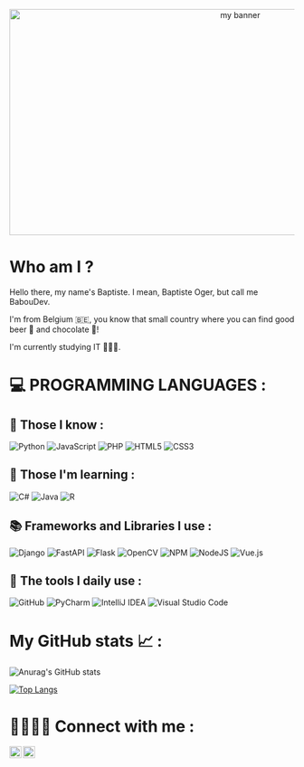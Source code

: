<p align="center">

<img width="800" height="400" src="https://user-images.githubusercontent.com/64223769/130093748-5285bf24-4400-4f4e-abd5-15418c4e3f21.png" alt="my banner">

</p>

# Who am I ?

Hello there, my name's Baptiste. I mean, Baptiste Oger, but call me BabouDev.

I'm from Belgium 🇧🇪, you know that small country where you can find good beer 🍺 and chocolate 🍫!

I'm currently studying IT 🧑🏻‍💻.

# 💻 PROGRAMMING LANGUAGES :

## 🧠 Those I know :

![Python](https://img.shields.io/badge/python-3670A0?style=for-the-badge&logo=python&logoColor=ffdd54)
![JavaScript](https://img.shields.io/badge/javascript-%23323330.svg?style=for-the-badge&logo=javascript&logoColor=%23F7DF1E)
![PHP](https://img.shields.io/badge/php-%23777BB4.svg?style=for-the-badge&logo=php&logoColor=white)
![HTML5](https://img.shields.io/badge/html5-%23E34F26.svg?style=for-the-badge&logo=html5&logoColor=white)
![CSS3](https://img.shields.io/badge/css3-%231572B6.svg?style=for-the-badge&logo=css3&logoColor=white)

## 📖 Those I'm learning :

![C#](https://img.shields.io/badge/c%23-%23239120.svg?style=for-the-badge&logo=c-sharp&logoColor=white)
![Java](https://img.shields.io/badge/java-%23ED8B00.svg?style=for-the-badge&logo=java&logoColor=white)
![R](https://img.shields.io/badge/r-%23276DC3.svg?style=for-the-badge&logo=r&logoColor=white)

## 📚 Frameworks and Libraries I use :

![Django](https://img.shields.io/badge/django-%23092E20.svg?style=for-the-badge&logo=django&logoColor=white)
![FastAPI](https://img.shields.io/badge/FastAPI-005571?style=for-the-badge&logo=fastapi)
![Flask](https://img.shields.io/badge/flask-%23000.svg?style=for-the-badge&logo=flask&logoColor=white)
![OpenCV](https://img.shields.io/badge/opencv-%23white.svg?style=for-the-badge&logo=opencv&logoColor=white)
![NPM](https://img.shields.io/badge/NPM-%23000000.svg?style=for-the-badge&logo=npm&logoColor=white)
![NodeJS](https://img.shields.io/badge/node.js-6DA55F?style=for-the-badge&logo=node.js&logoColor=white)
![Vue.js](https://img.shields.io/badge/vuejs-%2335495e.svg?style=for-the-badge&logo=vuedotjs&logoColor=%234FC08D)

## 🔨 The tools I daily use :

![GitHub](https://img.shields.io/badge/github-%23121011.svg?style=for-the-badge&logo=github&logoColor=white)
![PyCharm](https://img.shields.io/badge/pycharm-143?style=for-the-badge&logo=pycharm&logoColor=black&color=black&labelColor=green)
![IntelliJ IDEA](https://img.shields.io/badge/IntelliJIDEA-000000.svg?style=for-the-badge&logo=intellij-idea&logoColor=white)
![Visual Studio Code](https://img.shields.io/badge/VisualStudioCode-0078d7.svg?style=for-the-badge&logo=visual-studio-code&logoColor=white)

# My GitHub stats 📈 :
![Anurag's GitHub stats](https://github-readme-stats.vercel.app/api?username=Babou-Dev&show_icons=true&theme=tokyonight)

[![Top Langs](https://github-readme-stats.vercel.app/api/top-langs/?username=Babou-Dev&layout=compact)](https://github.com/yushi1007)

# 🤜🏻🤛🏻 Connect with me :

<a href="https://twitter.com/baboudev"><img align="left" src="https://github.com/Babou-Dev/Babou-Dev/blob/main/icon/twitter.png" alt="icon | Twitter" width="21px"/></a>
<a href="https://www.instagram.com/baptiste_oger/"><img align="left" src="https://github.com/Babou-Dev/Babou-Dev/blob/main/icon/instagram.png" alt="icon | Instagram" width="21px"/></a>

